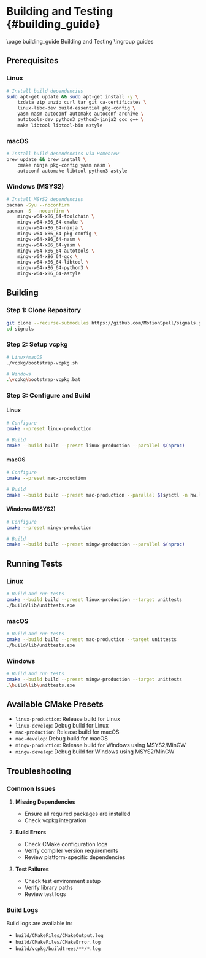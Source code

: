 # Building and Testing {#building_guide}
\page building_guide Building and Testing
\ingroup guides

## Prerequisites

### Linux
```bash
# Install build dependencies
sudo apt-get update && sudo apt-get install -y \
    tzdata zip unzip curl tar git ca-certificates \
    linux-libc-dev build-essential pkg-config \
    yasm nasm autoconf automake autoconf-archive \
    autotools-dev python3 python3-jinja2 gcc g++ \
    make libtool libtool-bin astyle
```

### macOS
```bash
# Install build dependencies via Homebrew
brew update && brew install \
    cmake ninja pkg-config yasm nasm \
    autoconf automake libtool python3 astyle
```

### Windows (MSYS2)
```bash
# Install MSYS2 dependencies
pacman -Syu --noconfirm
pacman -S --noconfirm \
    mingw-w64-x86_64-toolchain \
    mingw-w64-x86_64-cmake \
    mingw-w64-x86_64-ninja \
    mingw-w64-x86_64-pkg-config \
    mingw-w64-x86_64-nasm \
    mingw-w64-x86_64-yasm \
    mingw-w64-x86_64-autotools \
    mingw-w64-x86_64-gcc \
    mingw-w64-x86_64-libtool \
    mingw-w64-x86_64-python3 \
    mingw-w64-x86_64-astyle
```

## Building

### Step 1: Clone Repository
```bash
git clone --recurse-submodules https://github.com/MotionSpell/signals.git
cd signals
```

### Step 2: Setup vcpkg
```bash
# Linux/macOS
./vcpkg/bootstrap-vcpkg.sh

# Windows
.\vcpkg\bootstrap-vcpkg.bat
```

### Step 3: Configure and Build

#### Linux
```bash
# Configure
cmake --preset linux-production

# Build
cmake --build build --preset linux-production --parallel $(nproc)
```

#### macOS
```bash
# Configure
cmake --preset mac-production

# Build
cmake --build build --preset mac-production --parallel $(sysctl -n hw.logicalcpu)
```

#### Windows (MSYS2)
```bash
# Configure
cmake --preset mingw-production

# Build
cmake --build build --preset mingw-production --parallel $(nproc)
```

## Running Tests

### Linux
```bash
# Build and run tests
cmake --build build --preset linux-production --target unittests
./build/lib/unittests.exe
```

### macOS
```bash
# Build and run tests
cmake --build build --preset mac-production --target unittests
./build/lib/unittests.exe
```

### Windows
```bash
# Build and run tests
cmake --build build --preset mingw-production --target unittests
.\build\lib\unittests.exe
```

## Available CMake Presets

- `linux-production`: Release build for Linux
- `linux-develop`: Debug build for Linux
- `mac-production`: Release build for macOS
- `mac-develop`: Debug build for macOS
- `mingw-production`: Release build for Windows using MSYS2/MinGW
- `mingw-develop`: Debug build for Windows using MSYS2/MinGW

## Troubleshooting

### Common Issues

1. **Missing Dependencies**
   - Ensure all required packages are installed
   - Check vcpkg integration

2. **Build Errors**
   - Check CMake configuration logs
   - Verify compiler version requirements
   - Review platform-specific dependencies

3. **Test Failures**
   - Check test environment setup
   - Verify library paths
   - Review test logs

### Build Logs
Build logs are available in:
- `build/CMakeFiles/CMakeOutput.log`
- `build/CMakeFiles/CMakeError.log`
- `build/vcpkg/buildtrees/**/*.log`
